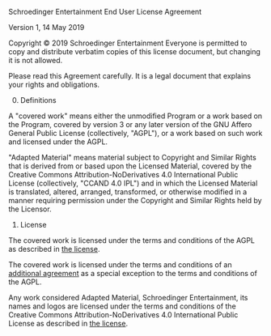 Schroedinger Entertainment End User License Agreement

Version 1, 14 May 2019

Copyright © 2019 Schroedinger Entertainment
Everyone is permitted to copy and distribute verbatim copies of this license document, but changing it is not allowed.

Please read this Agreement carefully. It is a legal document that explains your rights and obligations.

0. Definitions

A "covered work" means either the unmodified Program or a work based on the Program, covered by version 3 or any later
version of the GNU Affero General Public License (collectively, "AGPL"), or a work based on such work and licensed under 
the AGPL.

"Adapted Material" means material subject to Copyright and Similar Rights that is derived from or based upon the Licensed Material,
covered by the Creative Commons Attribution-NoDerivatives 4.0 International Public License (collectively, "CCAND 4.0 IPL") and in which
the Licensed Material is translated, altered, arranged, transformed, or otherwise modified in a manner requiring permission under
the Copyright and Similar Rights held by the Licensor.

1. License

The covered work is licensed under the terms and conditions of the AGPL as described in [the license](https://github.com/SchroedingerEntertainment/Docs/blob/master/Licenses/AGPLv3.md).

The covered work is licensed under the terms and conditions of an [additional agreement](https://github.com/SchroedingerEntertainment/Docs/blob/master/Licenses/AGPLv3%20Exception.md) as a special exception to the terms
and conditions of the AGPL.

Any work considered Adapted Material, Schroedinger Entertainment, its names and logos are licensed under the terms and conditions
of the Creative Commons Attribution-NoDerivatives 4.0 International Public License as described in [the license](https://github.com/SchroedingerEntertainment/Docs/blob/master/Licenses/CCAND%204.0%20IPL.md).

